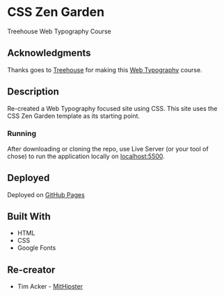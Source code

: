 # CSS Zen Garden

Treehouse Web Typography Course

## Acknowledgments

Thanks goes to [Treehouse](https://teamtreehouse.com/) for making this [Web Typography](https://teamtreehouse.com/library/web-typography) course.

## Description

Re-created a Web Typography focused site using CSS. This site uses the CSS Zen Garden template as its starting point.

### Running

After downloading or cloning the repo, use Live Server (or your tool of chose) to run the application locally on [localhost:5500](http://localhost:5500/).

## Deployed

Deployed on [GitHub Pages](https://mithipster.github.io/treehouse_web_typography/)

## Built With

- HTML
- CSS
- Google Fonts

## Re-creator

- Tim Acker - [MitHipster](https://github.com/MitHipster)